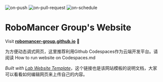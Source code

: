 
  ![on-push](../../actions/workflows/on-push.yaml/badge.svg)
  ![on-pull-request](../../actions/workflows/on-pull-request.yaml/badge.svg)
  ![on-schedule](../../actions/workflows/on-schedule.yaml/badge.svg)

  # RoboMancer Group's Website

  Visit **[robomancer-group.github.io](https://robomancer-group.github.io)** 🚀

  为方便动态调式网页，这里推荐利用Github Codespaces作为云端开发平台。请阅读 How to run website on Codespaces.md

  _Built with [Lab Website Template](https://greene-lab.gitbook.io/lab-website-template-docs)_，这个链接也是该网站模板的说明文档，大家可以看看如何编辑网页来上传自己的内容。
